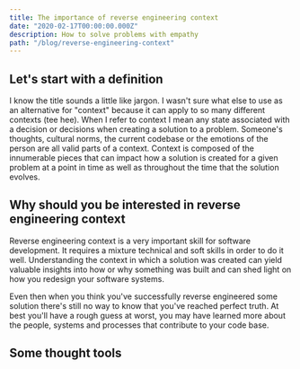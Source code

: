 ```yaml
---
title: The importance of reverse engineering context
date: "2020-02-17T00:00:00.000Z"
description: How to solve problems with empathy
path: "/blog/reverse-engineering-context"
---
```


## Let's start with a definition

I know the title sounds a little like jargon. I wasn't sure what else to use as an alternative for "context" because it can apply to so many different contexts (tee hee). When I refer to context I mean any state associated with a decision or decisions when creating a solution to a problem. Someone's thoughts, cultural norms, the current codebase or the emotions of the person are all valid parts of a context. Context is composed of the innumerable pieces that can impact how a solution is created for a given problem at a point in time as well as throughout the time that the solution evolves.

## Why should you be interested in reverse engineering context

Reverse engineering context is a very important skill for software development. It requires a mixture technical and soft skills in order to do it well. Understanding the context in which a solution was created can yield valuable insights into how or why something was built and can shed light on how you redesign your software systems.

Even then when you think you've successfully reverse engineered some solution there's still no way to know that you've reached perfect truth. At best you'll have a rough guess at worst, you may have learned more about the people, systems and processes that contribute to your code base.

## Some thought tools
